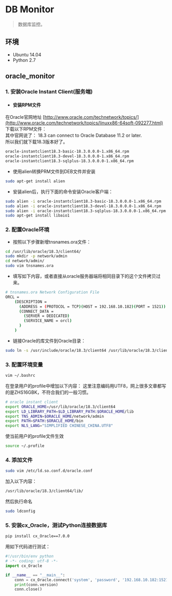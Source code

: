 # DB Monitor
> 数据库监控。 </br>

## 环境
* Ubuntu 14.04
* Python 2.7

## oracle_monitor

### 1. 安装Oracle Instant Client(服务端)
* #### 安装RPM文件
在Oracle官网地址 [http://www.oracle.com/technetwork/topics/](http://www.oracle.com/technetwork/topics/linuxx86-64soft-092277.html) 下载以下RPM文件： </br>
其中官网说了： 18.3 can connect to Oracle Database 11.2 or later. </br>
所以我们就下载18.3版本好了。
```bash
oracle-instantclient18.3-basic-18.3.0.0.0-1.x86_64.rpm
oracle-instantclient18.3-devel-18.3.0.0.0-1.x86_64.rpm
oracle-instantclient18.3-sqlplus-18.3.0.0.0-1.x86_64.rpm
```
* 使用alien转换PRM文件到DEB文件并安装
```bash
sudo apt-get install alien
```
* 安装alien后，执行下面的命令安装Oracle客户端：
```bash
sudo alien -i oracle-instantclient18.3-basic-18.3.0.0.0-1.x86_64.rpm
sudo alien -i oracle-instantclient18.3-devel-18.3.0.0.0-1.x86_64.rpm
sudo alien -i oracle-instantclient18.3-sqlplus-18.3.0.0.0-1.x86_64.rpm
sudo apt-get install libaio1
```

### 2. 配置Oracle环境
* 按照以下步骤新增tnsnames.ora文件：
```bash
cd /usr/lib/oracle/18.3/client64/
sudo mkdir -p network/admin
cd network/admin/
sudo vim tnsnames.ora
```
* 填写如下内容，或者直接从oracle服务器端将相同目录下的这个文件拷贝过来。
```bash
# tnsnames.ora Network Configuration File
ORCL =
    (DESCRIPTION =
      (ADDRESS = (PROTOCOL = TCP)(HOST = 192.168.10.182)(PORT = 1521))
      (CONNECT_DATA =
        (SERVER = DEDICATED)
        (SERVICE_NAME = orcl)
      )
    )
```
* 链接Oracle的库文件到Oracle目录：
```bash
sudo ln -s /usr/include/oracle/18.3/client64 /usr/lib/oracle/18.3/client64/include
```

### 3. 配置环境变量
```bash
vim ~/.bashrc
```
在登录用户的profile中增加以下内容：
这里注意编码用UTF8，网上很多文章都写的是ZHS16GBK，不符合我们的一般习惯。
```bash
# oracle instant client
export ORACLE_HOME=/usr/lib/oracle/18.3/client64
export LD_LIBRARY_PATH=$LD_LIBRARY_PATH:$ORACLE_HOME/lib
export TNS_ADMIN=$ORACLE_HOME/network/admin
export PATH=$PATH:$ORACLE_HOME/bin
export NLS_LANG="SIMPLIFIED CHINESE_CHINA.UTF8"
```
使当前用户的profile文件生效
```bash
source ~/.profile
```

### 4. 添加文件
```bash
sudo vim /etc/ld.so.conf.d/oracle.conf
```
加入以下内容：
```bash
/usr/lib/oracle/18.3/client64/lib/
```
然后执行命名
```bash
sudo ldconfig
```

### 5. 安装cx_Oracle，测试Python连接数据库
```bash
pip install cx_Oracle==7.0.0
```
用如下代码进行测试：
```python
#!/usr/bin/env python
# -*- coding: utf-8 -*-
import cx_Oracle

if __name__ == "__main__":
    conn = cx_Oracle.connect('system', 'password', '192.168.10.182:1521/ORCL')
    print(conn.version)
    conn.close()
```
